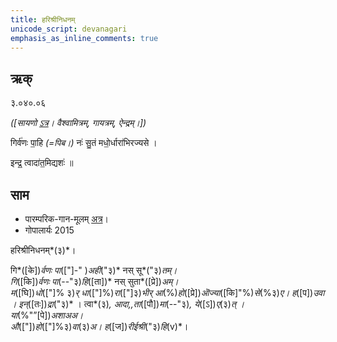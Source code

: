 ```yaml
---
title: हरिश्रीनिधनम्  
unicode_script: devanagari  
emphasis_as_inline_comments: true
---   
```


## ऋक्

३.०४०.०६

*([सायणो [ऽत्र](https://archive.org/stream/RgVedaWithSayanasCommentaryPart2/rv_sayanabhasya_part2#page/n444/mode/1up&sa=D&ust=1542406658546000)। वैश्वामित्रम्, गायत्रम्, ऐन्द्रम्।])*

गिर्व॑णः पा॒हि *(=पिब।)* नः॑ सु॒तं मधो॒र्धारा॑भिरज्यसे ।

इन्द्र॒ त्वादा॑त॒मिद्यशः॑ ॥

## साम

- पारम्परिक-गान-मूलम् [अत्र](https://archive.org/stream/sAmaveda-jaiminIya-paravastu-paramparA-docs/AASHEERVACHANA%20SAAMAANI%23mode/1up&sa=D&ust=1542406658547000)।
- गोपालार्यः 2015  
<div class="audioEmbed" src="https://archive
.org/download/jaiminIya-sAma-gAna-paravastu-tradition-gopAla-2015/harishrinidhanam.mp3"></div>

हरिश्रीनिधनम्*(३)*।

गि*([के])*र्वणः पा*(["]-" )*अही*("३)* नस् सू*("३)*तम्।  
गि*([कि])*र्वणः पा*(--"३)*हि*([ता])* नस् सुता*([प्रे])*अम्।  
म*([घि])*धो*(["]% ३)*र् धा*(["]%)*रा*(["]३)*भीर् आ*(%)*हो*([प्रे])*ऒज्या*([कि]"%)*से*(%३)*ए। ह*([प])*उवा ।
इन्*([तः])*द्रा*("३)* । त्वा*(३)*, आदा,,ता*([पौ])*मा*(--"३)*, ये*([ऽ])*ए*(३)*त् ।  
या*(%"”[पे])*अशाअअ।  
औ*(["])*हो*(["]%३)*वा*(३)*अ।  ह*([ज])*रीईश्री*("३)*हि*(v)*।  